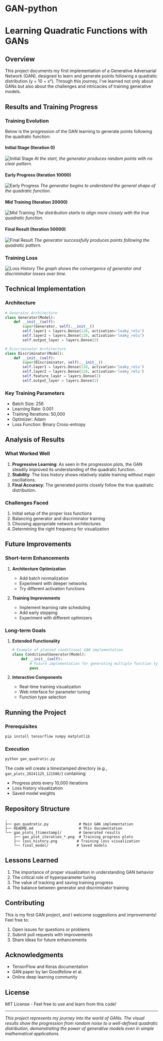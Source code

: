 # GAN-python

# Learning Quadratic Functions with GANs

## Overview
This project documents my first implementation of a Generative Adversarial Network (GAN), designed to learn and generate points following a quadratic distribution (y = 10 + x²). Through this journey, I've learned not only about GANs but also about the challenges and intricacies of training generative models.

## Results and Training Progress

### Training Evolution
Below is the progression of the GAN learning to generate points following the quadratic function:

#### Initial Stage (Iteration 0)
![Initial Stage](gan_plots_20241125_224626/gan_plot_iteration_0.png)
*At the start, the generator produces random points with no clear pattern.*

#### Early Progress (Iteration 10000)
![Early Progress](gan_plots_20241125_224626/gan_plot_iteration_10000.png)
*The generator begins to understand the general shape of the quadratic function.*

#### Mid Training (Iteration 20000)
![Mid Training](gan_plots_20241125_224626/gan_plot_iteration_20000.png)
*The distribution starts to align more closely with the true quadratic function.*

#### Final Result (Iteration 50000)
![Final Result](gan_plots_20241125_224626/gan_plot_iteration_50000.png)
*The generator successfully produces points following the quadratic pattern.*

### Training Loss
![Loss History](gan_plots_20241125_224626/loss_history.png)
*The graph shows the convergence of generator and discriminator losses over time.*

## Technical Implementation

### Architecture
```python
# Generator Architecture
class Generator(Model):
    def __init__(self):
        super(Generator, self).__init__()
        self.layer1 = layers.Dense(128, activation='leaky_relu')
        self.layer2 = layers.Dense(128, activation='leaky_relu')
        self.output_layer = layers.Dense(2)

# Discriminator Architecture
class Discriminator(Model):
    def __init__(self):
        super(Discriminator, self).__init__()
        self.layer1 = layers.Dense(128, activation='leaky_relu')
        self.layer2 = layers.Dense(128, activation='leaky_relu')
        self.feature_layer = layers.Dense(2)
        self.output_layer = layers.Dense(1)
```

### Key Training Parameters
- Batch Size: 256
- Learning Rate: 0.001
- Training Iterations: 50,000
- Optimizer: Adam
- Loss Function: Binary Cross-entropy

## Analysis of Results

### What Worked Well
1. **Progressive Learning**: As seen in the progression plots, the GAN steadily improved its understanding of the quadratic function.
2. **Stability**: The loss history shows relatively stable training without major oscillations.
3. **Final Accuracy**: The generated points closely follow the true quadratic distribution.

### Challenges Faced
1. Initial setup of the proper loss functions
2. Balancing generator and discriminator training
3. Choosing appropriate network architectures
4. Determining the right frequency for visualization

## Future Improvements

### Short-term Enhancements
1. **Architecture Optimization**
   - Add batch normalization
   - Experiment with deeper networks
   - Try different activation functions

2. **Training Improvements**
   - Implement learning rate scheduling
   - Add early stopping
   - Experiment with different optimizers

### Long-term Goals
1. **Extended Functionality**
   ```python
   # Example of planned conditional GAN implementation
   class ConditionalGenerator(Model):
       def __init__(self):
           # Future implementation for generating multiple function types
           pass
   ```

2. **Interactive Components**
   - Real-time training visualization
   - Web interface for parameter tuning
   - Function type selection

## Running the Project

### Prerequisites
```bash
pip install tensorflow numpy matplotlib
```

### Execution
```bash
python gan_quadratic.py
```

The code will create a timestamped directory (e.g., `gan_plots_20241125_121500/`) containing:
- Progress plots every 10,000 iterations
- Loss history visualization
- Saved model weights

## Repository Structure
```
.
├── gan_quadratic.py              # Main GAN implementation
├── README.md                     # This documentation
└── gan_plots_[timestamp]/        # Generated results
    ├── gan_plot_iteration_*.png  # Training progress plots
    ├── loss_history.png         # Training loss visualization
    └── final_model/             # Saved models
```

## Lessons Learned
1. The importance of proper visualization in understanding GAN behavior
2. The critical role of hyperparameter tuning
3. The value of tracking and saving training progress
4. The balance between generator and discriminator training

## Contributing
This is my first GAN project, and I welcome suggestions and improvements! Feel free to:
1. Open issues for questions or problems
2. Submit pull requests with improvements
3. Share ideas for future enhancements

## Acknowledgments
- TensorFlow and Keras documentation
- GAN paper by Ian Goodfellow et al.
- Online deep learning community

## License
MIT License - Feel free to use and learn from this code!

---
*This project represents my journey into the world of GANs. The visual results show the progression from random noise to a well-defined quadratic distribution, demonstrating the power of generative models even in simple mathematical applications.*